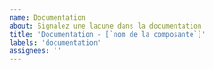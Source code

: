 ```yaml
---
name: Documentation
about: Signalez une lacune dans la documentation
title: 'Documentation - [`nom de la composante`]'
labels: 'documentation'
assignees: ''
---
```


